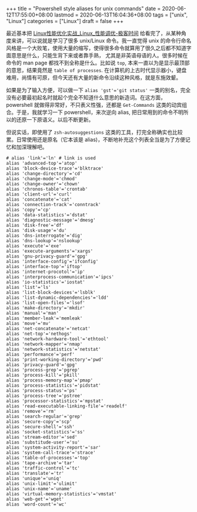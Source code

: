 +++
title = "Powershell style aliases for unix commands"
date = 2020-06-12T17:55:00+08:00
lastmod = 2020-06-13T16:04:36+08:00
tags = ["unix", "Linux"]
categories = ["Linux"]
draft = false
+++

最近基本把 [Linux性能优化实战\_Linux\_性能调优-极客时间](https://time.geekbang.org/column/intro/140) 给看完了，从某种角度来讲，可以说就是学习了很多 unix/Linux 命令。我一直觉得 unix 的命令行命名风格是一个大败笔，使用大量的缩写，使得很多命令就算用了很久之后都不知道字面意思是什么，只能生背下来或者靠手熟， 尤其是非英语母语的人。很多时候在命令的 man page
都找不到全称是什么。比如说 `top`, 本来一直以为是显示最顶部的意思，结果竟然是 `table of processes`. 在计算机的上古时代显示器小，键盘难用，尚情有可原，但今天还有大量的新命令沿续这种风格，就是东施效颦。

如果是为了输入方便，可以做一下 `alias 'gst'='git status'` 一类的别名，完全没有必要最初起名时就起个完全不知道什么意思的新造词。在这方面，powershell 就做得非常好，不只表义性强，还都是 `Get-Commands`
这类的动宾组合。于是，我就学习一下 powershell，来次逆向 alias,
把日常用到的命令不明所以的还原一下原语义。以后不断更新。

但说实话，即使用了 `zsh-autosuggestions` 这类的工具，打完全称确实也比较累。日常使用还是原名（它本该是 alias)，不断地补充这个列表全当是为了方便记忆和加深理解吧。

```shell
# alias 'link'='ln' # link is used
alias 'advanced-top'='atop'
alias 'block-device-trace'='blktrace'
alias 'change-directory'='cd'
alias 'change-mode'='chmod'
alias 'change-owner'='chown'
alias 'chronos-table'='crontab'
alias 'client-url'='curl'
alias 'concatenate'='cat'
alias 'connection-track'='conntrack'
alias 'copy'='cp'
alias 'data-statistics'='dstat'
alias 'diagnostic-message'='dmesg'
alias 'disk-free'='df'
alias 'disk-usage'='du'
alias 'dns-interrogate'='dig'
alias 'dns-lookup'='nslookup'
alias 'execute'='exe'
alias 'execute-arguments'='xargs'
alias 'gnu-privacy-guard'='gpg'
alias 'interface-config'='ifconfig'
alias 'interface-top'='iftop'
alias 'internet-procotol'='ip'
alias 'interprocess-communication'='ipcs'
alias 'io-statistics'='iostat'
alias 'list'='ls'
alias 'list-block-devices'='lsblk'
alias 'list-dynamic-dependencies'='ldd'
alias 'list-open-files'='lsof'
alias 'make-directory'='mkdir'
alias 'manual'='man'
alias 'member-leak'='memleak'
alias 'move'='mv'
alias 'net-concatenate'='netcat'
alias 'net-top'='nethogs'
alias 'network-hardware-tool'='ethtool'
alias 'network-mapper'='nmap'
alias 'network-statistics'='netstat'
alias 'performance'='perf'
alias 'print-working-directory'='pwd'
alias 'privacy-guard'='gpg'
alias 'process-grep'='pgrep'
alias 'process-kill'='pkill'
alias 'process-memory-map'='pmap'
alias 'process-statistics'='pidstat'
alias 'process-status'='ps'
alias 'process-tree'='pstree'
alias 'processor-statistics'='mpstat'
alias 'read-executable-linking-file'='readelf'
alias 'remove'='rm'
alias 'search-regular'='grep'
alias 'secure-copy'='scp'
alias 'secure-shell'='ssh'
alias 'socket-statistics'='ss'
alias 'stream-editor'='sed'
alias 'substitude-user'='su'
alias 'system-activity-report'='sar'
alias 'system-call-trace'='strace'
alias 'table-of-processes'='top'
alias 'tape-archive'='tar'
alias 'traffic-control'='tc'
alias 'translate'='tr'
alias 'unique'='uniq'
alias 'unix-limit'='ulimit'
alias 'unix-name'='uname'
alias 'virtual-memory-statistics'='vmstat'
alias 'web-get'='wget'
alias 'word-count'='wc'
```
